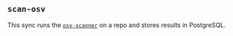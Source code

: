 ## `scan-osv`

This sync runs the [`osv-scanner`](https://github.com/google/osv-scanner) on a repo and stores results in PostgreSQL.

